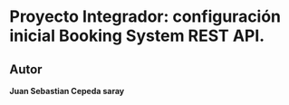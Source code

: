 # Proyecto Integrador: configuración inicial Booking System REST API.


## Autor

**Juan Sebastian Cepeda saray**
